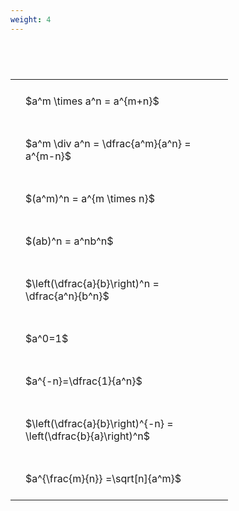 ```yaml
---
weight: 4
---
```


#  
<br>
<style type="text/css">
#T_75ba2 th.col_heading {
  text-align: left;
  font-size: 1em;
}
#T_75ba2 td {
  text-align: left;
  font-size: 1em;
  padding: 1.5em;
}
#T_75ba2_row0_col0, #T_75ba2_row1_col0, #T_75ba2_row2_col0, #T_75ba2_row3_col0, #T_75ba2_row4_col0, #T_75ba2_row5_col0, #T_75ba2_row6_col0, #T_75ba2_row7_col0, #T_75ba2_row8_col0 {
  width: 300px;
  white-space: pre-wrap;
}
</style>
<table id="T_75ba2">
  <thead>
  </thead>
  <tbody>
    <tr>
      <td id="T_75ba2_row0_col0" class="data row0 col0" >$a^m \times a^n = a^{m+n}$</td>
    </tr>
    <tr>
      <td id="T_75ba2_row1_col0" class="data row1 col0" >$a^m \div a^n = \dfrac{a^m}{a^n} = a^{m-n}$</td>
    </tr>
    <tr>
      <td id="T_75ba2_row2_col0" class="data row2 col0" >$(a^m)^n = a^{m \times n}$</td>
    </tr>
    <tr>
      <td id="T_75ba2_row3_col0" class="data row3 col0" >$(ab)^n = a^nb^n$</td>
    </tr>
    <tr>
      <td id="T_75ba2_row4_col0" class="data row4 col0" >$\left(\dfrac{a}{b}\right)^n = \dfrac{a^n}{b^n}$</td>
    </tr>
    <tr>
      <td id="T_75ba2_row5_col0" class="data row5 col0" >$a^0=1$</td>
    </tr>
    <tr>
      <td id="T_75ba2_row6_col0" class="data row6 col0" >$a^{-n}=\dfrac{1}{a^n}$</td>
    </tr>
    <tr>
      <td id="T_75ba2_row7_col0" class="data row7 col0" >$\left(\dfrac{a}{b}\right)^{-n} = \left(\dfrac{b}{a}\right)^n$</td>
    </tr>
    <tr>
      <td id="T_75ba2_row8_col0" class="data row8 col0" >$a^{\frac{m}{n}} =\sqrt[n]{a^m}$</td>
    </tr>
  </tbody>
</table>
